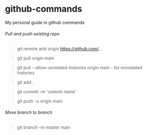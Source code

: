 # github-commands
My personal guide in github commands

###### Pull and push existing repo
> git remote add origin https://github.com/...

> git pull origin main

> git pull --allow-unrelated-histories origin main - for nonrelated histories

> git add .

> git commit -m 'commit name'

> git push -u origin main

###### Move branch to branch
> git branch -m master main

